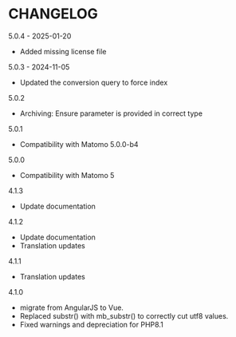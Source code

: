 # CHANGELOG

5.0.4 - 2025-01-20
- Added missing license file

5.0.3 - 2024-11-05
- Updated the conversion query to force index

5.0.2
- Archiving: Ensure parameter is provided in correct type

5.0.1
- Compatibility with Matomo 5.0.0-b4

5.0.0
- Compatibility with Matomo 5

4.1.3
- Update documentation

4.1.2
- Update documentation
- Translation updates

4.1.1
- Translation updates

4.1.0 
- migrate from AngularJS to Vue.
- Replaced substr() with mb_substr() to correctly cut utf8 values.
- Fixed warnings and depreciation for PHP8.1
